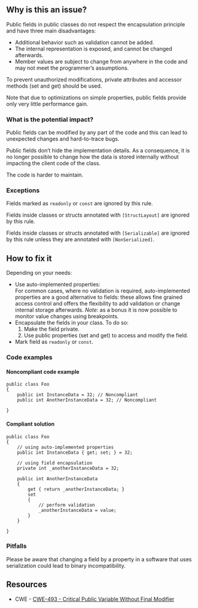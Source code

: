 ## Why is this an issue?

Public fields in public classes do not respect the encapsulation principle and have three main disadvantages:

-  Additional behavior such as validation cannot be added.
-  The internal representation is exposed, and cannot be changed afterwards.
-  Member values are subject to change from anywhere in the code and may not meet the programmer’s assumptions.

To prevent unauthorized modifications, private attributes and accessor methods (set and get) should be used.

Note that due to optimizations on simple properties, public fields provide only very little performance gain.

### What is the potential impact?

Public fields can be modified by any part of the code and this can lead to unexpected changes and hard-to-trace bugs.

Public fields don’t hide the implementation details. As a consequence, it is no longer possible to change how the data is stored internally without
impacting the client code of the class.

The code is harder to maintain.

### Exceptions

Fields marked as `readonly` or `const` are ignored by this rule.

Fields inside classes or structs annotated with `[StructLayout]` are ignored by this rule.

Fields inside classes or structs annotated with `[Serializable]` are ignored by this rule unless they are annotated with
`[NonSerialized]`.

## How to fix it

Depending on your needs:

-  Use auto-implemented properties:  
 For common cases, where no validation is required, auto-implemented properties are a good alternative to
  fields: these allows fine grained access control and offers the flexibility to add validation or change internal storage afterwards. *Note:*
  as a bonus it is now possible to monitor value changes using breakpoints.
-  Encapsulate the fields in your class. To do so:
    1. Make the field private.
    2. Use public properties (set and get) to access and modify the field.
-  Mark field as `readonly` or `const`.

### Code examples

#### Noncompliant code example

    public class Foo
    {
        public int InstanceData = 32; // Noncompliant
        public int AnotherInstanceData = 32; // Noncompliant
    
    }

#### Compliant solution

    public class Foo
    {
        // using auto-implemented properties
        public int InstanceData { get; set; } = 32;
    
        // using field encapsulation
        private int _anotherInstanceData = 32;
    
        public int AnotherInstanceData
        {
            get { return _anotherInstanceData; }
            set
            {
                // perform validation
                _anotherInstanceData = value;
            }
        }
    
    }

### Pitfalls

Please be aware that changing a field by a property in a software that uses serialization could lead to binary incompatibility.

## Resources

-  CWE - [CWE-493 - Critical Public Variable Without Final Modifier](https://cwe.mitre.org/data/definitions/493)